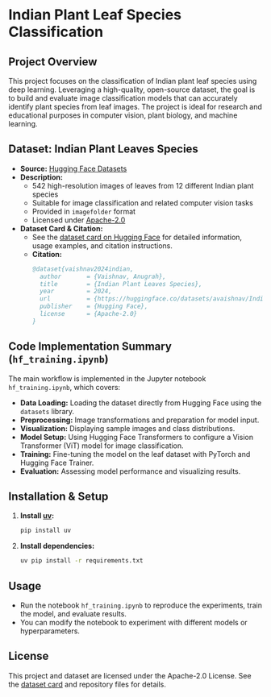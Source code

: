# Indian Plant Leaf Species Classification

## Project Overview
This project focuses on the classification of Indian plant leaf species using deep learning. Leveraging a high-quality, open-source dataset, the goal is to build and evaluate image classification models that can accurately identify plant species from leaf images. The project is ideal for research and educational purposes in computer vision, plant biology, and machine learning.

## Dataset: Indian Plant Leaves Species
- **Source:** [Hugging Face Datasets](https://huggingface.co/datasets/avaishnav/Indian-plant-leaves-species)
- **Description:**
  - 542 high-resolution images of leaves from 12 different Indian plant species
  - Suitable for image classification and related computer vision tasks
  - Provided in `imagefolder` format
  - Licensed under [Apache-2.0](https://www.apache.org/licenses/LICENSE-2.0)
- **Dataset Card & Citation:**
  - See the [dataset card on Hugging Face](https://huggingface.co/datasets/avaishnav/Indian-plant-leaves-species) for detailed information, usage examples, and citation instructions.
  - **Citation:**
    ```bibtex
    @dataset{vaishnav2024indian,
      author       = {Vaishnav, Anugrah},
      title        = {Indian Plant Leaves Species},
      year         = 2024,
      url          = {https://huggingface.co/datasets/avaishnav/Indian-plant-leaves-species},
      publisher    = {Hugging Face},
      license      = {Apache-2.0}
    }
    ```

## Code Implementation Summary (`hf_training.ipynb`)
The main workflow is implemented in the Jupyter notebook `hf_training.ipynb`, which covers:
- **Data Loading:** Loading the dataset directly from Hugging Face using the `datasets` library.
- **Preprocessing:** Image transformations and preparation for model input.
- **Visualization:** Displaying sample images and class distributions.
- **Model Setup:** Using Hugging Face Transformers to configure a Vision Transformer (ViT) model for image classification.
- **Training:** Fine-tuning the model on the leaf dataset with PyTorch and Hugging Face Trainer.
- **Evaluation:** Assessing model performance and visualizing results.

## Installation & Setup
1. **Install [uv](https://github.com/astral-sh/uv):**
   ```bash
   pip install uv
   ```
2. **Install dependencies:**
   ```bash
   uv pip install -r requirements.txt
   ```

## Usage
- Run the notebook `hf_training.ipynb` to reproduce the experiments, train the model, and evaluate results.
- You can modify the notebook to experiment with different models or hyperparameters.

## License
This project and dataset are licensed under the Apache-2.0 License. See the [dataset card](https://huggingface.co/datasets/avaishnav/Indian-plant-leaves-species) and repository files for details.
